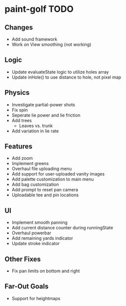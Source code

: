 # paint-golf TODO

## Changes

* Add sound framework
* Work on View smoothing (not working)


## Logic

* Update evaluateState logic to utilize holes array
* Update inHole() to use distance to hole, not pixel map


## Physics

* Investigate partial-power shots
* Fix spin
* Seperate lie power and lie friction
* Add trees
    * Leaves vs. trunk
* Add variation in lie rate


## Features

* Add zoom
* Implement greens
* Overhaul file uploading menu
* Add support for user-uploaded vanity images
* Add palette customization to main menu
* Add bag customization
* Add prompt to reset pan camera
* Uploadable tee and pin locations


## UI

* Implement smooth panning
* Add current distance counter during runningState
* Overhaul powerbar
* Add remaining yards indicator
* Update stroke indicator


## Other Fixes

* Fix pan limits on bottom and right


## Far-Out Goals

* Support for heightmaps
